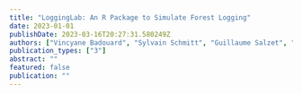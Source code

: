 ```yaml
---
title: "LoggingLab: An R Package to Simulate Forest Logging"
date: 2023-01-01
publishDate: 2023-03-16T20:27:31.580249Z
authors: ["Vincyane Badouard", "Sylvain Schmitt", "Guillaume Salzet", "Thomas Gaquiere", "Geraldine Derroire"]
publication_types: ["3"]
abstract: ""
featured: false
publication: ""
---
```


